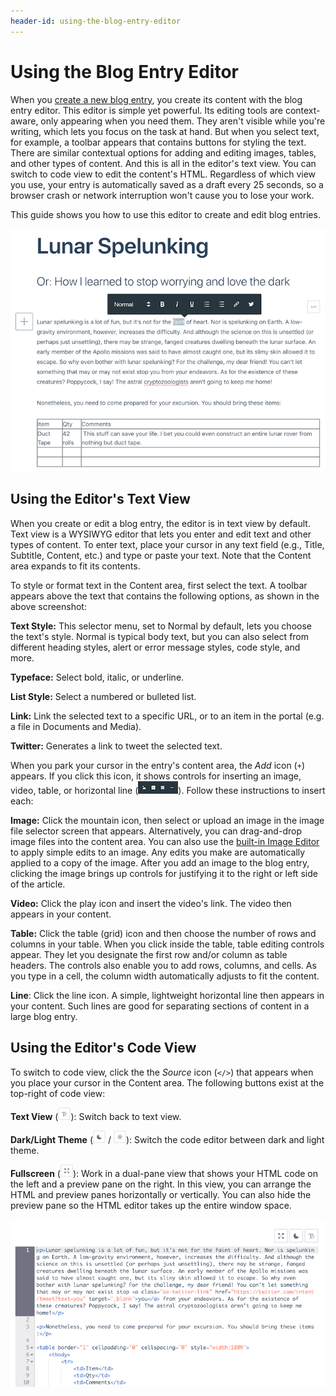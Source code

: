 ```yaml
---
header-id: using-the-blog-entry-editor
---
```


# Using the Blog Entry Editor

When you 
[create a new blog entry](/discover/portal/-/knowledge_base/7-2/adding-blog-entries), 
you create its content with the blog entry editor. This editor is simple yet 
powerful. Its editing tools are context-aware, only appearing when you need 
them. They aren't visible while you're writing, which lets you focus on the task 
at hand. But when you select text, for example, a toolbar appears that contains 
buttons for styling the text. There are similar contextual options for adding 
and editing images, tables, and other types of content. And this is all in the 
editor's text view. You can switch to code view to edit the content's HTML. 
Regardless of which view you use, your entry is automatically saved as a draft 
every 25 seconds, so a browser crash or network interruption won't cause you to 
lose your work. 

This guide shows you how to use this editor to create and edit blog entries. 

![Figure 1: This screenshot shows some of the blog entry editor's controls.](../../../../images/blogs-edit-entry.png)

## Using the Editor's Text View

When you create or edit a blog entry, the editor is in text view by default. 
Text view is a WYSIWYG editor that lets you enter and edit text and other types 
of content. To enter text, place your cursor in any text field (e.g., Title, 
Subtitle, Content, etc.) and type or paste your text. Note that the Content area 
expands to fit its contents. 

To style or format text in the Content area, first select the text. A toolbar 
appears above the text that contains the following options, as shown in the 
above screenshot: 

**Text Style:** This selector menu, set to Normal by default, lets you choose 
the text's style. Normal is typical body text, but you can also select from 
different heading styles, alert or error message styles, code style, and more. 

**Typeface:** Select bold, italic, or underline. 

**List Style:** Select a numbered or bulleted list. 

**Link:** Link the selected text to a specific URL, or to an item in the portal 
(e.g. a file in Documents and Media).

**Twitter:** Generates a link to tweet the selected text. 

When you park your cursor in the entry's content area, the *Add* icon (`+`) 
appears. If you click this icon, it shows controls for inserting an image, 
video, table, or horizontal line 
(![Controls](../../../../images/icon-content-insert-controls.png)). Follow these 
instructions to insert each: 

**Image:** Click the mountain icon, then select or upload an image in the image 
file selector screen that appears. Alternatively, you can drag-and-drop image 
files into the content area. You can also use the 
[built-in Image Editor](/discover/portal/-/knowledge_base/7-2/editing-images) 
to apply simple edits to an image. Any edits you make are automatically applied 
to a copy of the image. After you add an image to the blog entry, clicking the 
image brings up controls for justifying it to the right or left side of the 
article. 

**Video:** Click the play icon and insert the video's link. The video then 
appears in your content. 

**Table:** Click the table (grid) icon and then choose the number of rows and 
columns in your table. When you click inside the table, table editing controls 
appear. They let you designate the first row and/or column as table headers. The 
controls also enable you to add rows, columns, and cells. As you type in a cell, 
the column width automatically adjusts to fit the content. 

**Line**: Click the line icon. A simple, lightweight horizontal line then 
appears in your content. Such lines are good for separating sections of content 
in a large blog entry. 

## Using the Editor's Code View

To switch to code view, click the the *Source* icon (`</>`) that appears when 
you place your cursor in the Content area. The following buttons exist at the 
top-right of code view: 

**Text View** 
(![Text](../../../../images/icon-text.png)): Switch back to text view. 

**Dark/Light Theme** 
(![Dark Theme](../../../../images/icon-dark-theme.png) / 
![Light Theme](../../../../images/icon-light-theme.png)): Switch the code 
editor between dark and light theme. 

**Fullscreen** 
(![Fullscreen](../../../../images/icon-enlarge.png)): Work in a dual-pane view 
that shows your HTML code on the left and a preview pane on the right. In this 
view, you can arrange the HTML and preview panes horizontally or vertically. You 
can also hide the preview pane so the HTML editor takes up the entire window 
space. 

![Figure 2: Editing in code view lets you work with your blog entry's underlying HTML.](../../../../images/blogs-code-view.png)
